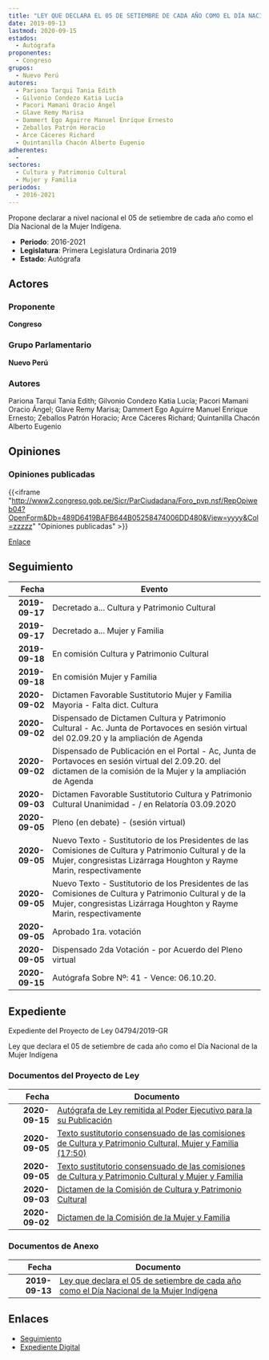 ```yaml
---
title: "LEY QUE DECLARA EL 05 DE SETIEMBRE DE CADA AÑO COMO EL DÍA NACIONAL DE LA MUJER INDÍGENA"
date: 2019-09-13
lastmod: 2020-09-15
estados: 
  - Autógrafa
proponentes: 
  - Congreso
grupos: 
  - Nuevo Perú
autores: 
  - Pariona Tarqui Tania Edith
  - Gilvonio Condezo Katia Lucía
  - Pacori Mamani Oracio Ángel
  - Glave Remy Marisa
  - Dammert Ego Aguirre Manuel Enrique Ernesto
  - Zeballos Patrón Horacio
  - Arce Cáceres Richard
  - Quintanilla Chacón Alberto Eugenio
adherentes: 
  - 
sectores: 
  - Cultura y Patrimonio Cultural
  - Mujer y Familia
periodos: 
  - 2016-2021
---
```


Propone declarar a nivel nacional el 05 de setiembre de cada año como el Día Nacional de la Mujer Indígena.

- **Periodo**: 2016-2021
- **Legislatura**: Primera Legislatura Ordinaria 2019
- **Estado**: Autógrafa

## Actores

### Proponente

**Congreso**

### Grupo Parlamentario

**Nuevo Perú**

### Autores

Pariona Tarqui Tania Edith; Gilvonio Condezo Katia Lucía; Pacori Mamani Oracio Ángel; Glave Remy Marisa; Dammert Ego Aguirre Manuel Enrique Ernesto; Zeballos Patrón Horacio; Arce Cáceres Richard; Quintanilla Chacón Alberto Eugenio


## Opiniones

### Opiniones publicadas

{{<iframe "http://www2.congreso.gob.pe/Sicr/ParCiudadana/Foro_pvp.nsf/RepOpiweb04?OpenForm&Db=489D6419BAFB644B05258474006DD480&View=yyyy&Col=zzzzz" "Opiniones publicadas" >}}

[Enlace](http://www2.congreso.gob.pe/Sicr/ParCiudadana/Foro_pvp.nsf/RepOpiweb04?OpenForm&Db=489D6419BAFB644B05258474006DD480&View=yyyy&Col=zzzzz)

## Seguimiento

| Fecha | Evento |
|------:|--------|
| **2019-09-17** | Decretado a... Cultura y Patrimonio Cultural|
| **2019-09-17** | Decretado a... Mujer y Familia|
| **2019-09-18** | En comisión Cultura y Patrimonio Cultural|
| **2019-09-18** | En comisión Mujer y Familia|
| **2020-09-02** | Dictamen Favorable Sustitutorio Mujer y Familia Mayoria - Falta dict. Cultura|
| **2020-09-02** | Dispensado de Dictamen Cultura y Patrimonio Cultural - Ac. Junta de Portavoces en sesión virtual del 02.09.20 y la ampliación de Agenda|
| **2020-09-02** | Dispensado de Publicación en el Portal - Ac, Junta de Portavoces en sesión virtual del 2.09.20. del dictamen de la comisión de la Mujer y la ampliación de Agenda|
| **2020-09-03** | Dictamen Favorable Sustitutorio Cultura y Patrimonio Cultural Unanimidad - / en Relatoría 03.09.2020|
| **2020-09-05** | Pleno (en debate) - (sesión virtual)|
| **2020-09-05** | Nuevo Texto - Sustitutorio de los Presidentes de las Comisiones de Cultura y Patrimonio Cultural y de la Mujer, congresistas Lizárraga Houghton y Rayme Marin, respectivamente|
| **2020-09-05** | Nuevo Texto - Sustitutorio de los Presidentes de las Comisiones de Cultura y Patrimonio Cultural y de la Mujer, congresistas Lizárraga Houghton y Rayme Marin, respectivamente|
| **2020-09-05** | Aprobado 1ra. votación|
| **2020-09-05** | Dispensado 2da Votación - por Acuerdo del Pleno virtual|
| **2020-09-15** | Autógrafa Sobre Nº: 41 - Vence: 06.10.20.|


## Expediente

Expediente del Proyecto de Ley 04794/2019-GR

Ley que declara el 05 de setiembre de cada año como el Día Nacional de la Mujer Indígena


### Documentos del Proyecto de Ley

| Fecha | Documento |
|------:|--------|
| **2020-09-15** | [Autógrafa de Ley remitida al Poder Ejecutivo para la su Publicación](http://www.leyes.congreso.gob.pe/Documentos/2016_2021/Autografas/Ley_y_de_Resolucion_Legislativa/AU04794-20200915.pdf) |
| **2020-09-05** | [Texto sustitutorio consensuado de las comisiones de Cultura y Patrimonio Cultural, Mujer y Familia (17:50)](http://www.leyes.congreso.gob.pe/Documentos/2016_2021/Texto_Sustitutorio/Consensuado/TSC0479420200905.pdf1.pdf) |
| **2020-09-05** | [Texto sustitutorio consensuado de las comisiones de Cultura y Patrimonio Cultural y Mujer y Familia](http://www.leyes.congreso.gob.pe/Documentos/2016_2021/Texto_Sustitutorio/Consensuado/TSC0479420200905.pdf) |
| **2020-09-03** | [Dictamen de la Comisión de Cultura y Patrimonio Cultural](http://www.leyes.congreso.gob.pe/Documentos/2016_2021/Dictamenes/Proyectos_de_Ley/04794DC05MAY-20200903.pdf) |
| **2020-09-02** | [Dictamen de la Comisión de la Mujer y Familia](http://www.leyes.congreso.gob.pe/Documentos/2016_2021/Dictamenes/Proyectos_de_Ley/04794DC16MAY-20200902.pdf) |

### Documentos de Anexo

| Fecha | Documento |
|------:|--------|
| **2019-09-13** | [Ley que declara el 05 de setiembre de cada año como el Día Nacional de la Mujer Indígena](http://www.leyes.congreso.gob.pe/Documentos/2016_2021/Proyectos_de_Ley_y_de_Resoluciones_Legislativas/PL0479420190913.pdf) |

## Enlaces 

- [Seguimiento](http://www2.congreso.gob.pe/Sicr/TraDocEstProc/CLProLey2016.nsf/f7fff46988ca05b1052578e100829cc7/a5062fccd67a2160052584740069396a?OpenDocument)
- [Expediente Digital](http://www2.congreso.gob.pe/Sicr/TraDocEstProc/CLProLey2016.nsf/f7fff46988ca05b1052578e100829cc7/a5062fccd67a2160052584740069396a?OpenDocument&Click=05257FB7005EB655.eb71d0cf91d8294e05256cdf006b5706/$Body/0.1C6C)
